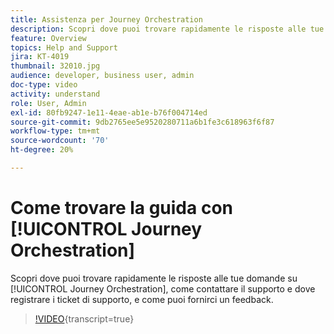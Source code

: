 ```yaml
---
title: Assistenza per Journey Orchestration
description: Scopri dove puoi trovare rapidamente le risposte alle tue domande su [!UICONTROL Journey Orchestration], come contattare il supporto e dove registrare i ticket di supporto, e come puoi fornirci un feedback.
feature: Overview
topics: Help and Support
jira: KT-4019
thumbnail: 32010.jpg
audience: developer, business user, admin
doc-type: video
activity: understand
role: User, Admin
exl-id: 80fb9247-1e11-4eae-ab1e-b76f004714ed
source-git-commit: 9db2765ee5e9520280711a6b1fe3c618963f6f87
workflow-type: tm+mt
source-wordcount: '70'
ht-degree: 20%

---
```


# Come trovare la guida con [!UICONTROL Journey Orchestration]

Scopri dove puoi trovare rapidamente le risposte alle tue domande su [!UICONTROL Journey Orchestration], come contattare il supporto e dove registrare i ticket di supporto, e come puoi fornirci un feedback.

>[!VIDEO](https://video.tv.adobe.com/v/32010?learn=on){transcript=true}
